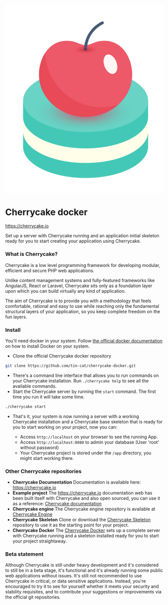 ![Cherrycake logo](https://raw.githubusercontent.com/tin-cat/cherrycake-gitbook/master/.gitbook/assets/cherrycake-logo.svg)
# Cherrycake docker                        
https://cherrycake.io

Set up a server with Cherrycake running and an application initial skeleton ready for you to start creating your application using Cherrycake.

### What is Cherrycake?

Cherrycake is a low level programming framework for developing modular, efficient and secure PHP web applications.

Unlike content management systems and fully-featured frameworks like AngularJS, React or Laravel, Cherrycake sits only as a foundation layer upon which you can build virtually any kind of application.

The aim of Cherrycake is to provide you with a methodology that feels comfortable, rational and easy to use while reaching only the fundamental structural layers of your application, so you keep complete freedom on the fun layers.

### Install

You'll need docker in your system. Follow [the official docker documentation](https://www.docker.com) on how to install Docker on your system.

* Clone the official Cherrycake docker repository
```bash
git clone https://github.com/tin-cat/cherrycake-docker.git
```
* There's a command line interface that allows you to run commands on your Cherrycake installation. Run `./cherrycake help` to see all the available commands.
* Start the Cherrycake server by running the `start` command. The first time you run it will take some time.
```bash
./cherrycake start
````
* That's it, your system is now running a server with a working Cherrycake installation and a Cherrycake base skeleton that is ready for you to start working on your project, now you can:

	* Access `http://localhost` on your browser to see the running App.
	* Access `http://localhost:8080` to admin your database (User 'root' without password)
	* Your Cherrycake project is stored under the `/app` directory, you might start working there.

### Other Cherrycake repositories

* **Cherrycake Documentation** Documentation is available here: https://cherrycake.io
* **Example project** The https://cherrycake.io documentation web has been built itself with Cherrycake and also open sourced, you can use it as a reference: [Cherrycake documentation](https://github.com/tin-cat/cherrycake-documentation)
* **Cherrycake engine** The Cherrycake engine repository is available at [Cherrycake Engine](https://github.com/tin-cat/cherrycake)
* **Cherrycake Skeleton** Clone or download the [Cherrycake Skeleton](https://github.com/tin-cat/cherrycake-skeleton) repository to use it as the starting point for your project.
* **Cherrycake Docker** The [Cherrycake Docker](https://github.com/tin-cat/cherrycake-docker) sets up a complete server with Cherrycake running and a skeleton installed ready for you to start your project straightaway.

### Beta statement

Although Cherrycake is still under heavy development and it's considered to still be in a beta stage, it's functional and it's already running some public web applications without issues. It's still not recommended to use Cherrycake in critical, or data sensitive applications. Instead, you're encouraged to try it to see for yourself whether it meets your security and stability requisites, and to contribute your suggestions or improvements via the official git repositories.